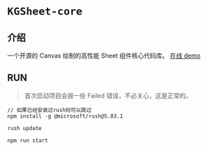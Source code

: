 # `KGSheet-core`

## 介绍

一个开源的 Canvas 绘制的高性能 Sheet 组件核心代码库。
[在线 demo](http://ykgykg.fun/)

## RUN

> 首次启动项目会报一些 Failed 错误，不必关心，这是正常的。

```
// 如果已经安装过rush则可以跳过
npm install -g @microsoft/rush@5.83.1

rush update

npm run start
```
